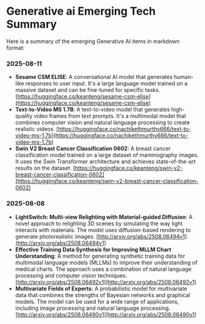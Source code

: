 # Generative ai Emerging Tech Summary

Here is a summary of the emerging Generative AI items in markdown format:

### 2025-08-11
- **Sesame CSM ELISE**: A conversational AI model that generates human-like responses to user input. It's a large language model trained on a massive dataset and can be fine-tuned for specific tasks. [https://huggingface.co/keanteng/sesame-csm-elise](https://huggingface.co/keanteng/sesame-csm-elise)
- **Text-to-Video MS 1.7B**: A text-to-video model that generates high-quality video frames from text prompts. It's a multimodal model that combines computer vision and natural language processing to create realistic videos. [https://huggingface.co/nachikethmurthy666/text-to-video-ms-1.7b](https://huggingface.co/nachikethmurthy666/text-to-video-ms-1.7b)
- **Swin V2 Breast Cancer Classification 0602**: A breast cancer classification model trained on a large dataset of mammography images. It uses the Swin Transformer architecture and achieves state-of-the-art results on the dataset. [https://huggingface.co/keanteng/swin-v2-breast-cancer-classification-0602](https://huggingface.co/keanteng/swin-v2-breast-cancer-classification-0602)

### 2025-08-08
- **LightSwitch: Multi-view Relighting with Material-guided Diffusion**: A novel approach to relighting 3D scenes by simulating the way light interacts with materials. The model uses diffusion-based rendering to generate photorealistic images. [http://arxiv.org/abs/2508.06494v1](http://arxiv.org/abs/2508.06494v1)
- **Effective Training Data Synthesis for Improving MLLM Chart Understanding**: A method for generating synthetic training data for multimodal language models (MLLMs) to improve their understanding of medical charts. The approach uses a combination of natural language processing and computer vision techniques. [http://arxiv.org/abs/2508.06492v1](http://arxiv.org/abs/2508.06492v1)
- **Multivariate Fields of Experts**: A probabilistic model for multivariate data that combines the strengths of Bayesian networks and graphical models. The model can be used for a wide range of applications, including image processing and natural language processing. [http://arxiv.org/abs/2508.06490v1](http://arxiv.org/abs/2508.06490v1)